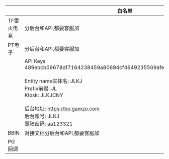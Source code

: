 |            | 白名单                                                       |      |      |      |
| ---------- | ------------------------------------------------------------ | ---- | ---- | ---- |
| TF雷火电竞 | 分后台和API,都要客服加                                       |      |      |      |
| PT电子     | 分后台和API,都要客服加                                       |      |      |      |
|            | API Keys  <br/>489ebcb09678df7164238459a80694cf4649235509afe9987837c2483cd10052<br /><br />Entity name实体名: JLKJ<br/>Prefix前缀: JL<br/>Kiosk: JLKJCNY<br/><br/>后台地址: https://bo.gamzo.com<br/>后台账号: JLKJ<br/>登陆密码: aa123321 |      |      |      |
| BBIN       | 对接文档分后台和API,都要客服加                               |      |      |      |
| PG回调     |                                                              |      |      |      |


